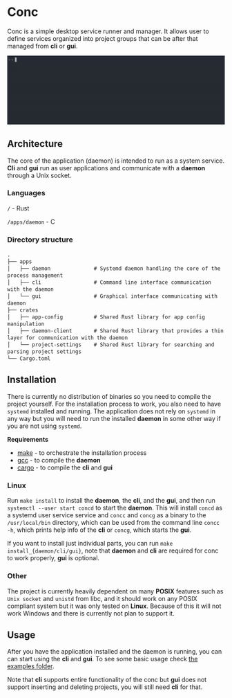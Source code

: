 # Conc

Conc is a simple desktop service runner and manager. It allows user to define services organized into project groups that can be after that managed from **cli** or **gui**.

![usage gif](./assets/example.gif)

## Architecture

The core of the application (daemon) is intended to run as a system service. **Cli** and **gui** run as user applications and communicate with a **daemon** through a Unix socket.

### Languages

`/` - Rust

`/apps/daemon` - C

### Directory structure

    .
    ├── apps
    │   ├── daemon              # Systemd daemon handling the core of the process management
    │   ├── cli                 # Command line interface communication with the daemon
    │   └── gui                 # Graphical interface communicating with daemon
    ├── crates
    │   ├── app-config          # Shared Rust library for app config manipulation
    │   ├── daemon-client       # Shared Rust library that provides a thin layer for communication with the daemon
    │   └── project-settings    # Shared Rust library for searching and parsing project settings
    └── Cargo.toml

## Installation

There is currently no distribution of binaries so you need to compile the project yourself. For the installation process to work, you also need to have `systemd` installed and running. The application does not rely on `systemd` in any way but you will need to run the installed **daemon** in some other way if you are not using `systemd`.

**Requirements**

- [make](https://www.gnu.org/software/make/) - to orchestrate the installation process
- [gcc](https://gcc.gnu.org/) - to compile the **daemon**
- [cargo](https://github.com/rust-lang/cargo) - to compile the **cli** and **gui**

### Linux

Run `make install` to install the **daemon**, the **cli**, and the **gui**, and then run `systemctl --user start concd` to start the **daemon**. This will install `concd` as a systemd user service service and `concc` and `concg` as a binary to the `/usr/local/bin` directory, which can be used from the command line `concc -h`, which prints help info of the **cli** or `concg`, which starts the **gui**.

If you want to install just individual parts, you can run `make install_{daemon/cli/gui}`, note that **daemon** and **cli** are required for conc to work properly, **gui** is optional.

### Other

The project is currently heavily dependent on many **POSIX** features such as `Unix socket` and `unistd` from libc, and it should work on any POSIX compliant system but it was only tested on **Linux**. Because of this it will not work Windows and there is currently not plan to support it.

## Usage

After you have the application installed and the daemon is running, you can can start using the **cli** and **gui**. To see some basic usage check [the examples folder](/examples).

Note that **cli** supports entire functionality of the conc but **gui** does not support inserting and deleting projects, you will still need **cli** for that.
